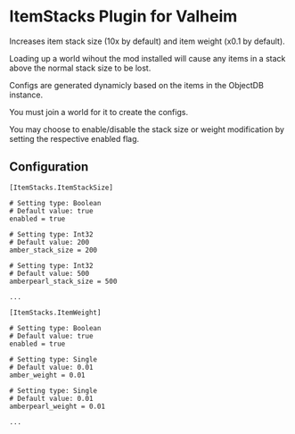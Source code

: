 # ItemStacks Plugin for Valheim
Increases item stack size (10x by default) and item weight (x0.1 by default).

Loading up a world wihout the mod installed will cause any items in a stack above the normal stack size to be lost.

Configs are generated dynamicly based on the items in the ObjectDB instance. 

You must join a world for it to create the configs.

You may choose to enable/disable the stack size or weight modification by setting the respective enabled flag.

## Configuration
```
[ItemStacks.ItemStackSize]

# Setting type: Boolean
# Default value: true
enabled = true

# Setting type: Int32
# Default value: 200
amber_stack_size = 200

# Setting type: Int32
# Default value: 500
amberpearl_stack_size = 500

...

[ItemStacks.ItemWeight]

# Setting type: Boolean
# Default value: true
enabled = true

# Setting type: Single
# Default value: 0.01
amber_weight = 0.01

# Setting type: Single
# Default value: 0.01
amberpearl_weight = 0.01

...
```

